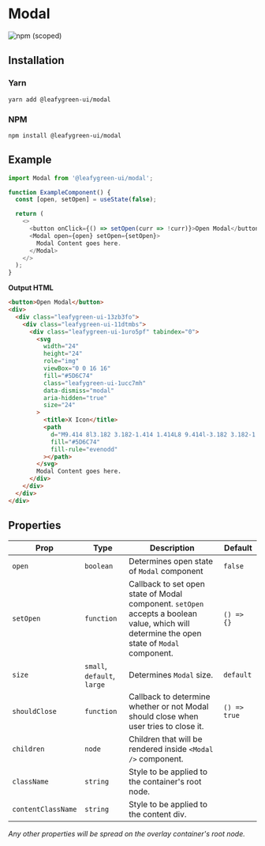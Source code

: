 # Modal

![npm (scoped)](https://img.shields.io/npm/v/@leafygreen-ui/modal.svg)

## Installation

### Yarn

```shell
yarn add @leafygreen-ui/modal
```

### NPM

```shell
npm install @leafygreen-ui/modal
```

## Example

```js
import Modal from '@leafygreen-ui/modal';

function ExampleComponent() {
  const [open, setOpen] = useState(false);

  return (
    <>
      <button onClick={() => setOpen(curr => !curr)}>Open Modal</button>
      <Modal open={open} setOpen={setOpen}>
        Modal Content goes here.
      </Modal>
    </>
  );
}
```

**Output HTML**

```html
<button>Open Modal</button>
<div>
  <div class="leafygreen-ui-13zb3fo">
    <div class="leafygreen-ui-11dtmbs">
      <div class="leafygreen-ui-1uro5pf" tabindex="0">
        <svg
          width="24"
          height="24"
          role="img"
          viewBox="0 0 16 16"
          fill="#5D6C74"
          class="leafygreen-ui-1ucc7mh"
          data-dismiss="modal"
          aria-hidden="true"
          size="24"
        >
          <title>X Icon</title>
          <path
            d="M9.414 8l3.182 3.182-1.414 1.414L8 9.414l-3.182 3.182-1.414-1.414L6.586 8 3.404 4.818l1.414-1.414L8 6.586l3.182-3.182 1.414 1.414L9.414 8z"
            fill="#5D6C74"
            fill-rule="evenodd"
          ></path>
        </svg>
        Modal Content goes here.
      </div>
    </div>
  </div>
</div>
```

## Properties

| Prop               | Type                        | Description                                                                                                                                 | Default      |
| ------------------ | --------------------------- | ------------------------------------------------------------------------------------------------------------------------------------------- | ------------ |
| `open`             | `boolean`                   | Determines open state of `Modal` component                                                                                                  | `false`      |
| `setOpen`          | `function`                  | Callback to set open state of Modal component. `setOpen` accepts a boolean value, which will determine the open state of `Modal` component. | `() => {}`   |
| `size`             | `small`, `default`, `large` | Determines `Modal` size.                                                                                                                    | `default`    |
| `shouldClose`      | `function`                  | Callback to determine whether or not Modal should close when user tries to close it.                                                        | `() => true` |
| `children`         | `node`                      | Children that will be rendered inside `<Modal />` component.                                                                                |              |
| `className`        | `string`                    | Style to be applied to the container's root node.                                                                                           |              |
| `contentClassName` | `string`                    | Style to be applied to the content div.                                                                                                     |              |

_Any other properties will be spread on the overlay container's root node._
